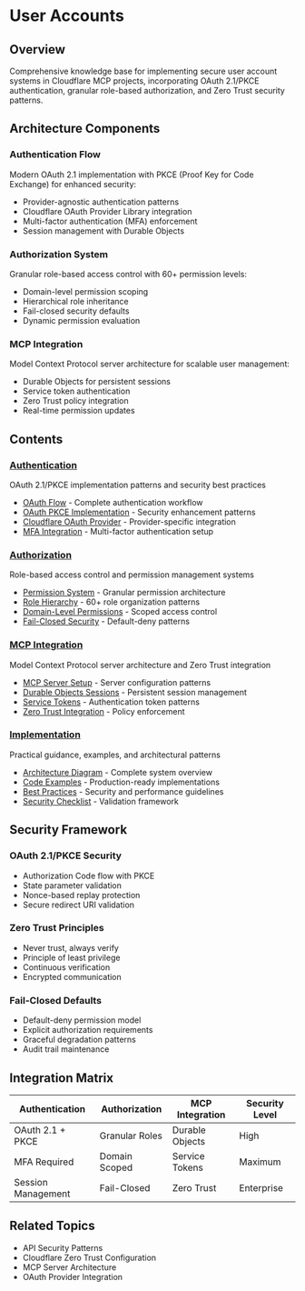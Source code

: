 # User Accounts

## Overview
Comprehensive knowledge base for implementing secure user account systems in Cloudflare MCP projects, incorporating OAuth 2.1/PKCE authentication, granular role-based authorization, and Zero Trust security patterns.

## Architecture Components

### Authentication Flow
Modern OAuth 2.1 implementation with PKCE (Proof Key for Code Exchange) for enhanced security:
- Provider-agnostic authentication patterns
- Cloudflare OAuth Provider Library integration
- Multi-factor authentication (MFA) enforcement
- Session management with Durable Objects

### Authorization System
Granular role-based access control with 60+ permission levels:
- Domain-level permission scoping
- Hierarchical role inheritance
- Fail-closed security defaults
- Dynamic permission evaluation

### MCP Integration
Model Context Protocol server architecture for scalable user management:
- Durable Objects for persistent sessions
- Service token authentication
- Zero Trust policy integration
- Real-time permission updates

## Contents

### [Authentication](authentication/)
OAuth 2.1/PKCE implementation patterns and security best practices
- [OAuth Flow](authentication/oauth-flow.md) - Complete authentication workflow
- [OAuth PKCE Implementation](authentication/oauth-pkce-implementation.md) - Security enhancement patterns
- [Cloudflare OAuth Provider](authentication/cloudflare-oauth-provider.md) - Provider-specific integration
- [MFA Integration](authentication/mfa-integration.md) - Multi-factor authentication setup

### [Authorization](authorization/)
Role-based access control and permission management systems
- [Permission System](authorization/permission-system.md) - Granular permission architecture
- [Role Hierarchy](authorization/role-hierarchy.md) - 60+ role organization patterns
- [Domain-Level Permissions](authorization/domain-level-permissions.md) - Scoped access control
- [Fail-Closed Security](authorization/fail-closed-security.md) - Default-deny patterns

### [MCP Integration](mcp-integration/)
Model Context Protocol server architecture and Zero Trust integration
- [MCP Server Setup](mcp-integration/mcp-server-setup.md) - Server configuration patterns
- [Durable Objects Sessions](mcp-integration/durable-objects-sessions.md) - Persistent session management
- [Service Tokens](mcp-integration/service-tokens.md) - Authentication token patterns
- [Zero Trust Integration](mcp-integration/zero-trust-integration.md) - Policy enforcement

### [Implementation](implementation/)
Practical guidance, examples, and architectural patterns
- [Architecture Diagram](implementation/architecture-diagram.md) - Complete system overview
- [Code Examples](implementation/code-examples.md) - Production-ready implementations
- [Best Practices](implementation/best-practices.md) - Security and performance guidelines
- [Security Checklist](implementation/security-checklist.md) - Validation framework

## Security Framework

### OAuth 2.1/PKCE Security
- Authorization Code flow with PKCE
- State parameter validation
- Nonce-based replay protection
- Secure redirect URI validation

### Zero Trust Principles
- Never trust, always verify
- Principle of least privilege
- Continuous verification
- Encrypted communication

### Fail-Closed Defaults
- Default-deny permission model
- Explicit authorization requirements
- Graceful degradation patterns
- Audit trail maintenance

## Integration Matrix

| Authentication | Authorization | MCP Integration | Security Level |
|---------------|---------------|-----------------|---------------|
| OAuth 2.1 + PKCE | Granular Roles | Durable Objects | High |
| MFA Required | Domain Scoped | Service Tokens | Maximum |
| Session Management | Fail-Closed | Zero Trust | Enterprise |

## Related Topics
- API Security Patterns
- Cloudflare Zero Trust Configuration
- MCP Server Architecture
- OAuth Provider Integration